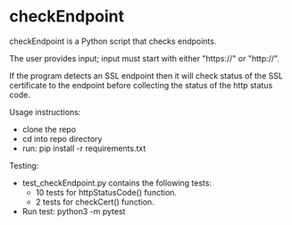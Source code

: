 # checkEndpoint

checkEndpoint is a Python script that checks endpoints.

The user provides input; input must start with either "https://" or "http://".

If the program detects an SSL endpoint then it will check status of the SSL certificate to the endpoint before collecting
the status of the http status code.

Usage instructions:
- clone the repo
- cd into repo directory
- run: pip install -r requirements.txt

Testing:
- test_checkEndpoint.py contains the following tests:
  - 10 tests for httpStatusCode() function.
  - 2 tests for checkCert() function.
- Run test: python3 -m pytest